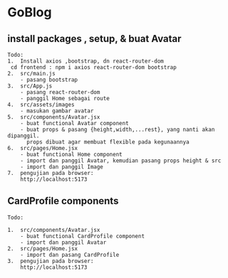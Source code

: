 # GoBlog

## install packages , setup, & buat Avatar

    Todo:
    1.  Install axios ,bootstrap, dn react-router-dom
     cd frontend : npm i axios react-router-dom bootstrap
    2.  src/main.js
        - pasang bootstrap
    3.  src/App.js
        - pasang react-router-dom
        - panggil Home sebagai route
    4.  src/assets/images
        - masukan gambar avatar
    5.  src/components/Avatar.jsx
        - buat functional Avatar component
        - buat props & pasang {height,width,...rest}, yang nanti akan dipanggil.
          props dibuat agar membuat flexible pada kegunaannya
    6.  src/pages/Home.jsx
        - buat functional Home component
        - import dan panggil Avatar, kemudian pasang props height & src
        - import dan panggil Image
    7.  pengujian pada browser:
        http://localhost:5173

## CardProfile components

    Todo:

    1.  src/components/Avatar.jsx
        - buat functional CardProfile component
        - import dan panggil Avatar
    2.  src/pages/Home.jsx
        - import dan pasang CardProfile
    3.  pengujian pada browser:
        http://localhost:5173

